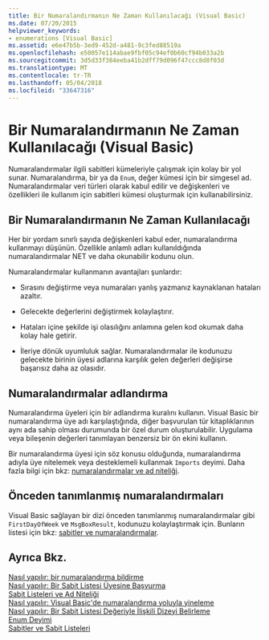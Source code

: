 ```yaml
---
title: Bir Numaralandırmanın Ne Zaman Kullanılacağı (Visual Basic)
ms.date: 07/20/2015
helpviewer_keywords:
- enumerations [Visual Basic]
ms.assetid: e6e47b5b-3ed9-452d-a481-9c3fed88519a
ms.openlocfilehash: e50057e114abae9fbf05c94ef0b60cf94b033a2b
ms.sourcegitcommit: 3d5d33f384eeba41b2dff79d096f47ccc8d8f03d
ms.translationtype: MT
ms.contentlocale: tr-TR
ms.lasthandoff: 05/04/2018
ms.locfileid: "33647316"
---
```

# <a name="when-to-use-an-enumeration-visual-basic"></a>Bir Numaralandırmanın Ne Zaman Kullanılacağı (Visual Basic)
Numaralandırmalar ilgili sabitleri kümeleriyle çalışmak için kolay bir yol sunar. Numaralandırma, bir ya da `Enum`, değer kümesi için bir simgesel ad. Numaralandırmalar veri türleri olarak kabul edilir ve değişkenleri ve özellikleri ile kullanım için sabitleri kümesi oluşturmak için kullanabilirsiniz.  
  
## <a name="when-to-use-an-enumeration"></a>Bir Numaralandırmanın Ne Zaman Kullanılacağı  
 Her bir yordam sınırlı sayıda değişkenleri kabul eder, numaralandırma kullanmayı düşünün. Özellikle anlamlı adları kullanıldığında numaralandırmalar NET ve daha okunabilir kodunu olun.  
  
 Numaralandırmalar kullanmanın avantajları şunlardır:  
  
-   Sırasını değiştirme veya numaraları yanlış yazmanız kaynaklanan hataları azaltır.  
  
-   Gelecekte değerlerini değiştirmek kolaylaştırır.  
  
-   Hataları içine şekilde işi olasılığını anlamına gelen kod okumak daha kolay hale getirir.  
  
-   İleriye dönük uyumluluk sağlar. Numaralandırmalar ile kodunuzu gelecekte birinin üyesi adlarına karşılık gelen değerleri değişirse başarısız daha az olasıdır.  
  
## <a name="naming-enumerations"></a>Numaralandırmalar adlandırma  
 Numaralandırma üyeleri için bir adlandırma kuralını kullanın. Visual Basic bir numaralandırma üye adı karşılaştığında, diğer başvurulan tür kitaplıklarının aynı ada sahip olması durumunda bir özel durum oluşturulabilir. Uygulama veya bileşenin değerleri tanımlayan benzersiz bir ön ekini kullanın.  
  
 Bir numaralandırma üyesi için söz konusu olduğunda, numaralandırma adıyla üye nitelemek veya desteklemeli kullanmak `Imports` deyimi. Daha fazla bilgi için bkz: [numaralandırmalar ve ad niteliği](../../../../visual-basic/programming-guide/language-features/constants-enums/enumerations-and-name-qualification.md).  
  
## <a name="predefined-enumerations"></a>Önceden tanımlanmış numaralandırmaları  
 Visual Basic sağlayan bir dizi önceden tanımlanmış numaralandırmalar gibi `FirstDayOfWeek` ve `MsgBoxResult`, kodunuzu kolaylaştırmak için. Bunların listesi için bkz: [sabitler ve numaralandırmalar](../../../../visual-basic/language-reference/constants-and-enumerations.md).  
  
## <a name="see-also"></a>Ayrıca Bkz.  
 [Nasıl yapılır: bir numaralandırma bildirme](../../../../visual-basic/programming-guide/language-features/constants-enums/how-to-declare-enumerations.md)  
 [Nasıl yapılır: Bir Sabit Listesi Üyesine Başvurma](../../../../visual-basic/programming-guide/language-features/constants-enums/how-to-refer-to-an-enumeration-member.md)  
 [Sabit Listeleri ve Ad Niteliği](../../../../visual-basic/programming-guide/language-features/constants-enums/enumerations-and-name-qualification.md)  
 [Nasıl yapılır: Visual Basic'de numaralandırma yoluyla yineleme](../../../../visual-basic/programming-guide/language-features/constants-enums/how-to-iterate-through-an-enumeration.md)  
 [Nasıl yapılır: Bir Sabit Listesi Değeriyle İlişkili Dizeyi Belirleme](../../../../visual-basic/programming-guide/language-features/constants-enums/how-to-determine-the-string-associated-with-an-enumeration-value.md)  
 [Enum Deyimi](../../../../visual-basic/language-reference/statements/enum-statement.md)  
 [Sabitler ve Sabit Listeleri](../../../../visual-basic/language-reference/constants-and-enumerations.md)
